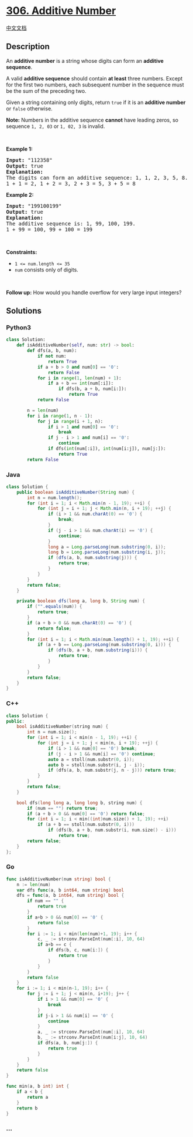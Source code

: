 # [306. Additive Number](https://leetcode.com/problems/additive-number)

[中文文档](/solution/0300-0399/0306.Additive%20Number/README.md)

## Description

<p>An <strong>additive number</strong> is a string whose digits can form an <strong>additive sequence</strong>.</p>

<p>A valid <strong>additive sequence</strong> should contain <strong>at least</strong> three numbers. Except for the first two numbers, each subsequent number in the sequence must be the sum of the preceding two.</p>

<p>Given a string containing only digits, return <code>true</code> if it is an <strong>additive number</strong> or <code>false</code> otherwise.</p>

<p><strong>Note:</strong> Numbers in the additive sequence <strong>cannot</strong> have leading zeros, so sequence <code>1, 2, 03</code> or <code>1, 02, 3</code> is invalid.</p>

<p>&nbsp;</p>
<p><strong class="example">Example 1:</strong></p>

<pre>
<strong>Input:</strong> &quot;112358&quot;
<strong>Output:</strong> true
<strong>Explanation:</strong> 
The digits can form an additive sequence: 1, 1, 2, 3, 5, 8. 
1 + 1 = 2, 1 + 2 = 3, 2 + 3 = 5, 3 + 5 = 8
</pre>

<p><strong class="example">Example 2:</strong></p>

<pre>
<strong>Input:</strong> &quot;199100199&quot;
<strong>Output:</strong> true
<strong>Explanation:</strong> 
The additive sequence is: 1, 99, 100, 199.&nbsp;
1 + 99 = 100, 99 + 100 = 199
</pre>

<p>&nbsp;</p>
<p><strong>Constraints:</strong></p>

<ul>
	<li><code>1 &lt;= num.length &lt;= 35</code></li>
	<li><code>num</code> consists only of digits.</li>
</ul>

<p>&nbsp;</p>
<p><strong>Follow up:</strong> How would you handle overflow for very large input integers?</p>

## Solutions

<!-- tabs:start -->

### **Python3**

```python
class Solution:
    def isAdditiveNumber(self, num: str) -> bool:
        def dfs(a, b, num):
            if not num:
                return True
            if a + b > 0 and num[0] == '0':
                return False
            for i in range(1, len(num) + 1):
                if a + b == int(num[:i]):
                    if dfs(b, a + b, num[i:]):
                        return True
            return False

        n = len(num)
        for i in range(1, n - 1):
            for j in range(i + 1, n):
                if i > 1 and num[0] == '0':
                    break
                if j - i > 1 and num[i] == '0':
                    continue
                if dfs(int(num[:i]), int(num[i:j]), num[j:]):
                    return True
        return False
```

### **Java**

```java
class Solution {
    public boolean isAdditiveNumber(String num) {
        int n = num.length();
        for (int i = 1; i < Math.min(n - 1, 19); ++i) {
            for (int j = i + 1; j < Math.min(n, i + 19); ++j) {
                if (i > 1 && num.charAt(0) == '0') {
                    break;
                }
                if (j - i > 1 && num.charAt(i) == '0') {
                    continue;
                }
                long a = Long.parseLong(num.substring(0, i));
                long b = Long.parseLong(num.substring(i, j));
                if (dfs(a, b, num.substring(j))) {
                    return true;
                }
            }
        }
        return false;
    }

    private boolean dfs(long a, long b, String num) {
        if ("".equals(num)) {
            return true;
        }
        if (a + b > 0 && num.charAt(0) == '0') {
            return false;
        }
        for (int i = 1; i < Math.min(num.length() + 1, 19); ++i) {
            if (a + b == Long.parseLong(num.substring(0, i))) {
                if (dfs(b, a + b, num.substring(i))) {
                    return true;
                }
            }
        }
        return false;
    }
}
```

### **C++**

```cpp
class Solution {
public:
    bool isAdditiveNumber(string num) {
        int n = num.size();
        for (int i = 1; i < min(n - 1, 19); ++i) {
            for (int j = i + 1; j < min(n, i + 19); ++j) {
                if (i > 1 && num[0] == '0') break;
                if (j - i > 1 && num[i] == '0') continue;
                auto a = stoll(num.substr(0, i));
                auto b = stoll(num.substr(i, j - i));
                if (dfs(a, b, num.substr(j, n - j))) return true;
            }
        }
        return false;
    }

    bool dfs(long long a, long long b, string num) {
        if (num == "") return true;
        if (a + b > 0 && num[0] == '0') return false;
        for (int i = 1; i < min((int)num.size() + 1, 19); ++i)
            if (a + b == stoll(num.substr(0, i)))
                if (dfs(b, a + b, num.substr(i, num.size() - i)))
                    return true;
        return false;
    }
};
```

### **Go**

```go
func isAdditiveNumber(num string) bool {
	n := len(num)
	var dfs func(a, b int64, num string) bool
	dfs = func(a, b int64, num string) bool {
		if num == "" {
			return true
		}
		if a+b > 0 && num[0] == '0' {
			return false
		}
		for i := 1; i < min(len(num)+1, 19); i++ {
			c, _ := strconv.ParseInt(num[:i], 10, 64)
			if a+b == c {
				if dfs(b, c, num[i:]) {
					return true
				}
			}
		}
		return false
	}
	for i := 1; i < min(n-1, 19); i++ {
		for j := i + 1; j < min(n, i+19); j++ {
			if i > 1 && num[0] == '0' {
				break
			}
			if j-i > 1 && num[i] == '0' {
				continue
			}
			a, _ := strconv.ParseInt(num[:i], 10, 64)
			b, _ := strconv.ParseInt(num[i:j], 10, 64)
			if dfs(a, b, num[j:]) {
				return true
			}
		}
	}
	return false
}

func min(a, b int) int {
	if a < b {
		return a
	}
	return b
}
```

### **...**

```

```

<!-- tabs:end -->
